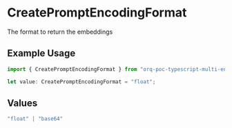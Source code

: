 # CreatePromptEncodingFormat

The format to return the embeddings

## Example Usage

```typescript
import { CreatePromptEncodingFormat } from "orq-poc-typescript-multi-env-version/models/operations";

let value: CreatePromptEncodingFormat = "float";
```

## Values

```typescript
"float" | "base64"
```